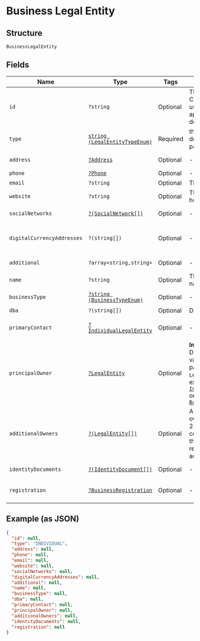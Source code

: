
# Business Legal Entity

## Structure

`BusinessLegalEntity`

## Fields

| Name | Type | Tags | Description | Getter | Setter |
|  --- | --- | --- | --- | --- | --- |
| `id` | `?string` | Optional | The Party ID of the Customer, for internal use only. Should not appear in user facing documentation. | getId(): ?string | setId(?string id): void |
| `type` | [`string (LegalEntityTypeEnum)`](../../doc/models/legal-entity-type-enum.md) | Required | the second description of type parameter | getType(): string | setType(string type): void |
| `address` | [`?Address`](../../doc/models/address.md) | Optional | - | getAddress(): ?Address | setAddress(?Address address): void |
| `phone` | [`?Phone`](../../doc/models/phone.md) | Optional | - | getPhone(): ?Phone | setPhone(?Phone phone): void |
| `email` | `?string` | Optional | The email address. | getEmail(): ?string | setEmail(?string email): void |
| `website` | `?string` | Optional | The website hostname. | getWebsite(): ?string | setWebsite(?string website): void |
| `socialNetworks` | [`?(SocialNetwork[])`](../../doc/models/social-network.md) | Optional | - | getSocialNetworks(): ?array | setSocialNetworks(?array socialNetworks): void |
| `digitalCurrencyAddresses` | `?(string[])` | Optional | - | getDigitalCurrencyAddresses(): ?array | setDigitalCurrencyAddresses(?array digitalCurrencyAddresses): void |
| `additional` | `?array<string,string>` | Optional | - | getAdditional(): ?array | setAdditional(?array additional): void |
| `name` | `?string` | Optional | The business's legal name. | getName(): ?string | setName(?string name): void |
| `businessType` | [`?string (BusinessTypeEnum)`](../../doc/models/business-type-enum.md) | Optional | - | getBusinessType(): ?string | setBusinessType(?string businessType): void |
| `dba` | `?(string[])` | Optional | Doing Busines As | getDba(): ?array | setDba(?array dba): void |
| `primaryContact` | [`?IndividualLegalEntity`](../../doc/models/individual-legal-entity.md) | Optional | - | getPrimaryContact(): ?IndividualLegalEntity | setPrimaryContact(?IndividualLegalEntity primaryContact): void |
| `principalOwner` | [`?LegalEntity`](../../doc/models/legal-entity.md) | Optional | **Important !** Depending on the value of the `type` parameter, the `LegalEntity` model is extended with either [`IndividualLegalEntity`](../../doc/models/individual-legal-entity.md) or [`BusinessLegalEntity`](../../doc/models/business-legal-entity.md) | getPrincipalOwner(): ?LegalEntity | setPrincipalOwner(?LegalEntity principalOwner): void |
| `additionalOwners` | [`?(LegalEntity[])`](../../doc/models/legal-entity.md) | Optional | An array of any owners with at least 25% ownership of the company, excluding the principal owner responsible for the account. | getAdditionalOwners(): ?array | setAdditionalOwners(?array additionalOwners): void |
| `identityDocuments` | [`?(IdentityDocument[])`](../../doc/models/identity-document.md) | Optional | - | getIdentityDocuments(): ?array | setIdentityDocuments(?array identityDocuments): void |
| `registration` | [`?BusinessRegistration`](../../doc/models/business-registration.md) | Optional | - | getRegistration(): ?BusinessRegistration | setRegistration(?BusinessRegistration registration): void |

## Example (as JSON)

```json
{
  "id": null,
  "type": "INDIVIDUAL",
  "address": null,
  "phone": null,
  "email": null,
  "website": null,
  "socialNetworks": null,
  "digitalCurrencyAddresses": null,
  "additional": null,
  "name": null,
  "businessType": null,
  "dba": null,
  "primaryContact": null,
  "principalOwner": null,
  "additionalOwners": null,
  "identityDocuments": null,
  "registration": null
}
```

